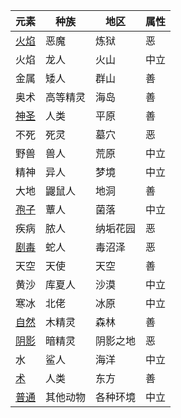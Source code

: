 | 元素 | 种族 | 地区 | 属性 |
|------|------|------|-----|
| [火焰](./火焰/.md) | 恶魔 | 炼狱 | 恶 |
| 火焰 | 龙人 | 火山 | 中立 |
| 金属 | 矮人 | 群山 | 善 |
| 奥术 | 高等精灵 | 海岛 | 善 |
| [神圣](./神圣/.md) | 人类 | 平原 | 善 |
| 不死 | 死灵 | 墓穴 | 恶 |
| 野兽 | 兽人 | 荒原 | 中立 |
| 精神 | 异人 | 梦境 | 中立 |
| 大地 | 鼹鼠人 | 地洞 | 善 |
| [孢子](./孢子/.md) | 蕈人 | 菌落 | 中立 |
| 疾病 | 脓人 | 纳垢花园 | 恶 |
| [剧毒](./剧毒/.md) | 蛇人 | 毒沼泽 | 恶 |
| 天空 | 天使 | 天空 | 善 |
| 黄沙 | 库夏人 | 沙漠 | 中立 |
| 寒冰 | 北佬 | 冰原 | 中立 |
| [自然](./自然/.md) | 木精灵 | 森林 | 善 |
| [阴影](./阴影/.md) | 暗精灵 | 阴影之地 | 恶 |
| 水 | 鲨人 | 海洋 | 中立 |
| [术](./东方/.md) | 人类 | 东方 | 善 |
| [普通](./普通/.md) | 其他动物 | 各种环境 | 中立 |